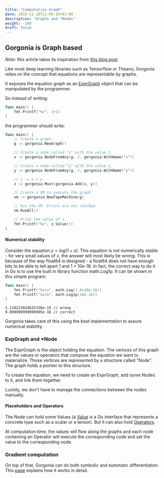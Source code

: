 ```yaml
---
title: "Computation Graph"
date: 2019-11-10T21:09:19+01:00
description: "Graphs and *Nodes"
weight: -100
draft: false
---
```


## Gorgonia is Graph based

_Note_: this article takes its inspiration from [this blog post](http://gopherdata.io/post/deeplearning_in_go_part_1/)

Like most deep learning libraries such as Tensorflow or Theano, Gorgonia relies on the concept that equations are representable by graphs.

It exposes the equation graph as an [ExprGraph](/reference/exprgraph) object that can be manipulated by the programmer.

So instead of writing:

```go
func main() {
	fmt.Printf("%v", 1+1)
}
```

the programmer should write:

```go
func main() {
	// Create a graph.
	g := gorgonia.NewGraph()

	// Create a node called "x" with the value 1.
	x := gorgonia.NodeFromAny(g, 1, gorgonia.WithName("x"))

	// Create a node called "y" with the value 1.
	y := gorgonia.NodeFromAny(g, 1, gorgonia.WithName("y"))

	// z := x + y
	z := gorgonia.Must(gorgonia.Add(x, y))

	// Create a VM to execute the graph.
	vm := gorgonia.NewTapeMachine(g)

	// Run the VM. Errors are not checked.
	vm.RunAll()

	// Print the value of z.
	fmt.Printf("%v", z.Value())
}
```

#### Numerical stability

Consider the equation $y = log(1+x)$.
This equation is not numerically stable - for very small values of $x$, the answer will most likely be wrong.
This is because of the way float64 is designed - a float64 does not have enough bits to be able to tell apart 1 and 1 + 10e-16.
In fact, the correct way to do it in Go is to use the built in library function math.Log1p.
It can be shown in this simple program:

```go
func main() {
	fmt.Printf("%v\n", math.Log(1.0+10e-16))
	fmt.Printf("%v\n", math.Log1p(10e-16))
}
```

```text
1.110223024625156e-15 // wrong
9.999999999999995e-16 // correct
```

Gorgonia takes care of this using the best implementation to assure numerical stability.

### ExpGraph and *Node

The ExprGraph is the object holding the equation. The vertices of this graph are the values or operators that compose the equation we want to materialize.
Those vertices are represented by a structure called "Node". The graph holds a pointer to this structure.

To create the equation, we need to create an ExprGraph, add some Nodes to it, and link them together.

Luckily, we don't have to manage the connections between the nodes manually.

#### Placeholders and Operators

The Node can hold some Values (a [Value](/reference) is a Go interface that represents a concrete type such as a scalar or a tensor).
But it can also hold [Operators](/reference/operator).

At computation time, the values will flow along the graphs and each node containing an Operator will execute the corresponding code and set the value to the corresponding node.

### Gradient computation

On top of that, Gorgonia can do both symbolic and automatic differentiation.
This [page](/about/differentiation) explains how it works in detail.
